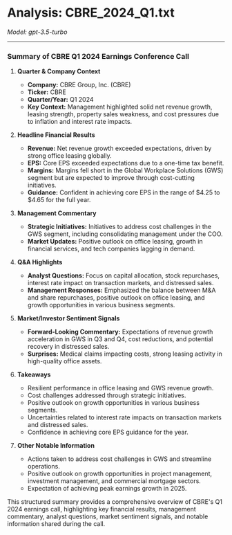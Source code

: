# Analysis: CBRE_2024_Q1.txt

*Model: gpt-3.5-turbo*

---

### Summary of CBRE Q1 2024 Earnings Conference Call

1. **Quarter & Company Context**
   - **Company:** CBRE Group, Inc. (CBRE)
   - **Ticker:** CBRE
   - **Quarter/Year:** Q1 2024
   - **Key Context:** Management highlighted solid net revenue growth, leasing strength, property sales weakness, and cost pressures due to inflation and interest rate impacts.

2. **Headline Financial Results**
   - **Revenue:** Net revenue growth exceeded expectations, driven by strong office leasing globally.
   - **EPS:** Core EPS exceeded expectations due to a one-time tax benefit.
   - **Margins:** Margins fell short in the Global Workplace Solutions (GWS) segment but are expected to improve through cost-cutting initiatives.
   - **Guidance:** Confident in achieving core EPS in the range of $4.25 to $4.65 for the full year.

3. **Management Commentary**
   - **Strategic Initiatives:** Initiatives to address cost challenges in the GWS segment, including consolidating management under the COO.
   - **Market Updates:** Positive outlook on office leasing, growth in financial services, and tech companies lagging in demand.

4. **Q&A Highlights**
   - **Analyst Questions:** Focus on capital allocation, stock repurchases, interest rate impact on transaction markets, and distressed sales.
   - **Management Responses:** Emphasized the balance between M&A and share repurchases, positive outlook on office leasing, and growth opportunities in various business segments.

5. **Market/Investor Sentiment Signals**
   - **Forward-Looking Commentary:** Expectations of revenue growth acceleration in GWS in Q3 and Q4, cost reductions, and potential recovery in distressed sales.
   - **Surprises:** Medical claims impacting costs, strong leasing activity in high-quality office assets.

6. **Takeaways**
   - Resilient performance in office leasing and GWS revenue growth.
   - Cost challenges addressed through strategic initiatives.
   - Positive outlook on growth opportunities in various business segments.
   - Uncertainties related to interest rate impacts on transaction markets and distressed sales.
   - Confidence in achieving core EPS guidance for the year.

7. **Other Notable Information**
   - Actions taken to address cost challenges in GWS and streamline operations.
   - Positive outlook on growth opportunities in project management, investment management, and commercial mortgage sectors.
   - Expectation of achieving peak earnings growth in 2025.

This structured summary provides a comprehensive overview of CBRE's Q1 2024 earnings call, highlighting key financial results, management commentary, analyst questions, market sentiment signals, and notable information shared during the call.